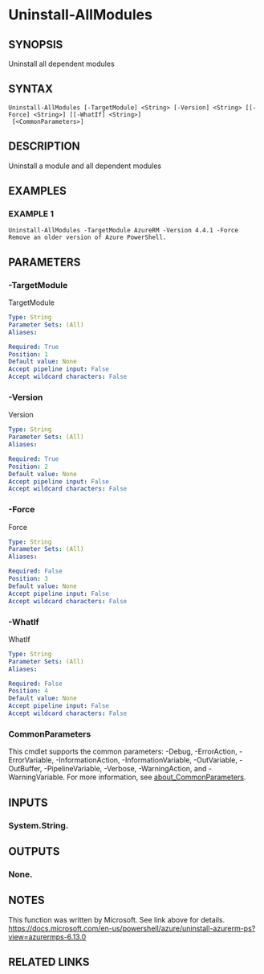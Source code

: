 # Uninstall-AllModules

## SYNOPSIS
Uninstall all dependent modules

## SYNTAX

```
Uninstall-AllModules [-TargetModule] <String> [-Version] <String> [[-Force] <String>] [[-WhatIf] <String>]
 [<CommonParameters>]
```

## DESCRIPTION
Uninstall a module and all dependent modules

## EXAMPLES

### EXAMPLE 1
```
Uninstall-AllModules -TargetModule AzureRM -Version 4.4.1 -Force
Remove an older version of Azure PowerShell.
```

## PARAMETERS

### -TargetModule
TargetModule

```yaml
Type: String
Parameter Sets: (All)
Aliases:

Required: True
Position: 1
Default value: None
Accept pipeline input: False
Accept wildcard characters: False
```

### -Version
Version

```yaml
Type: String
Parameter Sets: (All)
Aliases:

Required: True
Position: 2
Default value: None
Accept pipeline input: False
Accept wildcard characters: False
```

### -Force
Force

```yaml
Type: String
Parameter Sets: (All)
Aliases:

Required: False
Position: 3
Default value: None
Accept pipeline input: False
Accept wildcard characters: False
```

### -WhatIf
WhatIf

```yaml
Type: String
Parameter Sets: (All)
Aliases:

Required: False
Position: 4
Default value: None
Accept pipeline input: False
Accept wildcard characters: False
```

### CommonParameters
This cmdlet supports the common parameters: -Debug, -ErrorAction, -ErrorVariable, -InformationAction, -InformationVariable, -OutVariable, -OutBuffer, -PipelineVariable, -Verbose, -WarningAction, and -WarningVariable. For more information, see [about_CommonParameters](http://go.microsoft.com/fwlink/?LinkID=113216).

## INPUTS

### System.String.
## OUTPUTS

### None.
## NOTES
This function was written by Microsoft.
See link above for details.
https://docs.microsoft.com/en-us/powershell/azure/uninstall-azurerm-ps?view=azurermps-6.13.0

## RELATED LINKS
